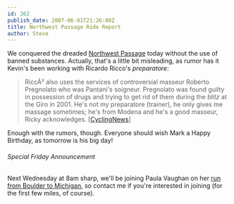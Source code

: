 ```yaml
---
id: 262
publish_date: 2007-06-01T21:26:00Z
title: Northwest Passage Ride Report
author: Steve
---
```

We conquered the dreaded [Northwest Passage](http://www.flagstafffrenzy.org/routes#northwest) today without the use of banned substances. Actually, that's a little bit misleading, as rumor has it Kevin's been working with Ricardo Ricco's _preparatore_:

> RiccÃ² also uses the services of controversial masseur Roberto Pregnolato who was Pantani's soigneur. Pregnolato was found guilty in possession of drugs and trying to get rid of them during the _blitz_ at the Giro in 2001. He's not my preparatore (trainer), he only gives me massage sometimes; he's from Modena and he's a good masseur, Ricky acknowledges. \[[CyclingNews](http://www.cyclingnews.com/road/2007/giro07/?id=/riders/2007/interviews/riccardo_ricco_giro07)\]

Enough with the rumors, though. Everyone should wish Mark a Happy Birthday, as tomorrow is his big day!

###### Special Friday Announcement

Next Wednesday at 8am sharp, we'll be joining Paula Vaughan on her [run from Boulder to Michigan](http://home.comcast.net/~pjsrun/wsb/html/view.cgi-home.html-.html), so contact me if you're interested in joining (for the first few miles, of course).